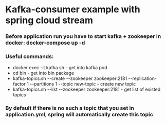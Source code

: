 # Kafka-consumer example with spring cloud stream

### Before application run you have to start kafka + zookeeper in docker: docker-compose up -d

### Useful commands:
- docker exec -it kafka sh - get into kafka pod
- cd bin - get into bin package
- kafka-topics.sh --create --zookeeper zookeeper:2181 --replication-factor 1 --partitions 1 --topic new-topic - create new topic
- kafka-topics.sh --list --zookeeper zookeeper:2181 - get list of existed topics
    
### By default if there is no such a topic that you set in application.yml, spring will automatically create this topic